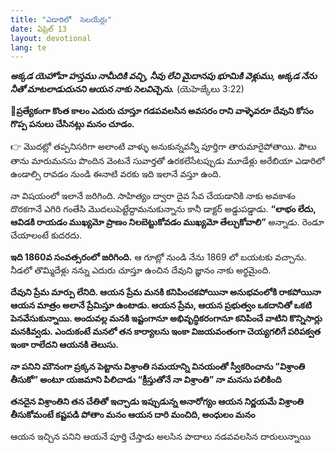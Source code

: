 ```yaml
---
title: "ఎడారిలో  సెలయేర్లు"
date: ఏప్రిల్ 13
layout: devotional
lang: te
---
```



***అక్కడ యెహోవా హస్తము నామీదికి వచ్చి, నీవు లేచి మైదానపు భూమికి వెళ్లుము, అక్కడ నేను నీతో మాటలాడుదునని ఆయన నాకు సెలవిచ్చెను.*** (యెహెజ్కేలు 3:22)

**📖ప్రత్యేకంగా కొంత కాలం ఎదురు చూస్తూ గడపవలసిన అవసరం రాని వాళ్ళెవరూ దేవుని కోసం గొప్ప పనులు చేసినట్లు మనం చూడం.**

👉 మొదట్లో తప్పనిసరిగా అలాంటి వాళ్ళు అనుకున్నవన్నీ పూర్తిగా తారుమారైపోతాయి. పౌలు తాను మారుమనసు పొందిన వెంటనే సువార్తతో ఉరకలేసేటప్పుడు మూడేళ్లు అరేబియా ఎడారిలో ఉండాల్సి రావడం నుండి ఈనాటి వరకు ఇది ఇలానే వస్తూ ఉంది.

నా విషయంలో ఇలానే జరిగింది. సాహిత్యం ద్వారా దైవ సేవ చేయడానికి నాకు అవకాశం దొరకగానే ఎగిరి గంతేసి మొదలుపెట్టేద్దామనుకున్నాను కానీ డాక్టర్ అడ్డుపడ్డాడు. **“లాభం లేదు, ఆవిడకి రాయడం ముఖ్యమో ప్రాణం నిలబెట్టుకోవడం ముఖ్యమో తేల్చుకోవాలి”** అన్నాడు. రెండూ చేయాలంటే కుదరదు.

**ఇది 1860వ సంవత్సరంలో జరిగింది.** ఆ గూట్లో నుండి నేను 1869 లో బయటకు వచ్చాను. నీడలో తొమ్మిదేళ్లు నన్ను ఎదురు చూస్తూ ఉంచిన దేవుని జ్ఞానం నాకు అర్థమైంది. 

**దేవుని ప్రేమ మార్పు లేనిది. ఆయన ప్రేమ మనకి కనిపించకపోయినా అనుభవంలోకి రాకపోయినా ఆయన మాత్రం అలానే ప్రేమిస్తూ ఉంటాడు. ఆయన ప్రేమ, ఆయన ప్రభుత్వం ఒకదానితో ఒకటి పెనవేసుకున్నాయి. అందువల్ల మనకి ఇష్టంగానూ అభివృద్ధికరంగానూ కనిపించే వాటిని కొన్నిసార్లు మనకివ్వడు. ఎందుకంటే మనలో తన కార్యాలను ఇంకా విజయవంతంగా చెయ్యగలిగే పరిపక్వత ఇంకా రాలేదని ఆయనకి తెలుసు.**

**నా పనిని మౌనంగా ప్రక్కన పెట్టాను విశ్రాంతి సమయాన్ని వినయంతో స్వీకరించాను ”విశ్రాంతి తీసుకో” అంటూ యజమాని పిలిచాడు “క్రీస్తుతోనే నా విశ్రాంతి” నా మనసు పలికింది**

**తనదైన విశ్రాంతిని తన చేతితో ఇచ్చాడు ఇప్పుడున్న అనారోగ్యం ఆయన నిర్ణయమే విశ్రాంతి తీసుకోమంటే కష్టపడి పోతాం మనం ఆయన దారి మంచిది, అంధులం మనం**

ఆయన ఇచ్చిన పనిని ఆయనే పూర్తి చేస్తాడు అలసిన పాదాలు నడవవలసిన దారులున్నాయి అలసిన చేతులు చెయ్యవలసిన పనులు ఉన్నాయి ఇప్పుడైతే విధేయత చూపాల్సిన అవసరం ఉంది

**కదలక మెదలక ఉండడంలో దివ్య విశ్రాంతి ఉంది తన ఇష్టప్రకారం ఆయన చేతులు తీర్చిదిద్దుతాయి ఆయన పని జరగాలి పాఠం పూర్తిగా నేర్చుకోవాలి మర్చిపోవద్దు, ఆయనకున్న నేర్పు మరెవ్వరికీ లేదు**

**పని చెయ్యడమే కాదు, శిక్షణ పొందాలి శిక్షలో యేసు శిరస్సు వంచడం నేర్చుకున్నాడుఆయన భారం తేలిక, ఆయన కాడి సులువు నీతి ఉంది ఆయన క్రమశిక్షణలో**

ఏ పనిముట్లు కావాలో ఏరుకోవడం మన పని కాదు, మనం సేవకులమే పనిలోనూ, ఎదురు చూడడం లోను మన చిత్తం కాదు, దేవుని చిత్తమే నెరవేరాలి

దేవుడు మనకు పనులు పురమాయించి నట్లుగానే విశ్రాంతి తీసుకునే స్థలాలను కూడా చూపిస్తాడు. విశ్రాంతి తీసుకోండి. అలసిన మిమ్మల్ని దారి ప్రక్కన బావి దగ్గరకు తీసుకు వచ్చిన ఆయన పట్ల కృతజ్ఞులై ఉండండి.


<div class="blessing">🙏 <span class="bless-text">దైవాశ్శీసులు!!!</span> ✨</div>

<div class="credit">✍️ <span class="credit-text">▪ సంకలనం - చార్లెస్ ఇ. కౌమన్</span></div>
<div class="credit">🌐 <span class="credit-text">▪ అనువాదం - డా. జోబ్ సుదర్శన్</span></div>


<div class="share">📤 👉 <span class="share-text">మీ మిత్రులకు share చేసి మీ వంతుగా దేవుని పని చేయండి.</span></div>
